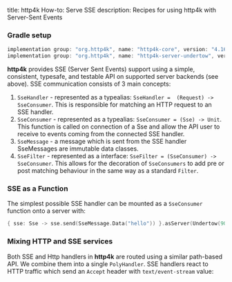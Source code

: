 title: http4k How-to: Serve SSE
description: Recipes for using http4k with Server-Sent Events

### Gradle setup

```groovy
implementation group: "org.http4k", name: "http4k-core", version: "4.16.2.0"
implementation group: "org.http4k", name: "http4k-server-undertow", version: "4.16.2.0"
```

**http4k** provides SSE (Server Sent Events) support using a simple, consistent, typesafe, and testable API on supported server backends (see above). SSE communication consists of 3 main concepts:

1. `SseHandler` - represented as a typealias: `SseHandler =  (Request) -> SseConsumer`. This is responsible for matching an HTTP request to an SSE handler.
1. `SseConsumer` - represented as a typealias: `SseConsumer = (Sse) -> Unit`. This function is called on connection of a Sse and allow the API user to receive to events coming from the connected SSE handler.
1. `SseMessage` - a message which is sent from the SSE handler SseMessages are immutable data classes.
1. `SseFilter` - represented as a interface: `SseFilter = (SseConsumer) -> SseConsumer`. This allows for the decoration of `SseConsumers` to add pre or post matching behaviour in the same way as a standard `Filter`.

### SSE as a Function
The simplest possible SSE handler can be mounted as a `SseConsumer` function onto a server with:
```kotlin
{ sse: Sse -> sse.send(SseMessage.Data("hello")) }.asServer(Undertow(9000)).start()
```

### Mixing HTTP and SSE services [<img class="octocat"/>](https://github.com/http4k/http4k/blob/master/src/docs/guide/howto/serve_sse/example_polyhandler.kt)
Both SSE and Http handlers in **http4k** are routed using a similar path-based API. We combine them into a single `PolyHandler`. SSE handlers react to HTTP traffic which send an `Accept` header with `text/event-stream` value:

<script src="https://gist-it.appspot.com/https://github.com/http4k/http4k/blob/master/src/docs/guide/howto/serve_sse/example_polyhandler.kt"></script>
